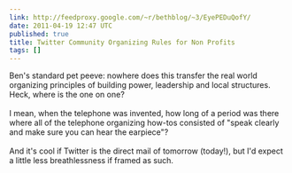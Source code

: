 ```yaml
---
link: http://feedproxy.google.com/~r/bethblog/~3/EyePEDuQofY/
date: 2011-04-19 12:47 UTC
published: true
title: Twitter Community Organizing Rules for Non Profits
tags: []
---
```


Ben's standard pet peeve: nowhere does this transfer the real world organizing principles of building power, leadership and local structures. Heck, where is the one on one? <br><br>I mean, when the telephone was invented, how long of a period was there where all of the telephone organizing how-tos consisted of "speak clearly and make sure you can hear the earpiece"?<br><br>And it's cool if Twitter is the direct mail of tomorrow (today!), but I'd expect a little less breathlessness if framed as such.
